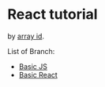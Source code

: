 # React tutorial
by [array id](https://www.youtube.com/watch?v=JS5w4rUbjQE).

List of Branch:
- [Basic JS](https://github.com/virgiawankusuma/react-tutorial/tree/basic-js)
- [Basic React](https://github.com/virgiawankusuma/react-tutorial/tree/basic-react)
